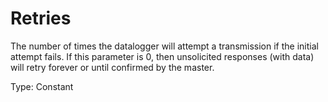 # Retries

The number of times the datalogger will attempt a transmission if the initial attempt fails. If this parameter is 0, then unsolicited responses (with data) will retry forever or until confirmed by the master.

Type: Constant
